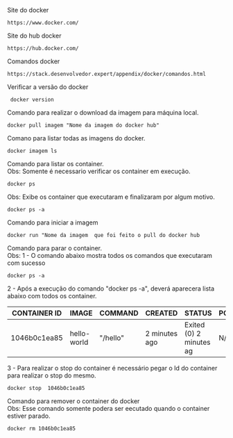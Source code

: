 Site do docker
```
https://www.docker.com/
```

Site do hub docker
```
https://hub.docker.com/
```
Comandos docker 
```
https://stack.desenvolvedor.expert/appendix/docker/comandos.html
```

Verificar a versão do docker
```
 docker version
```
Comando para realizar o download da imagem para máquina local.
```
docker pull imagem "Nome da imagem do docker hub"
```

Comano para listar todas as imagens do docker.
```
docker imagem ls
```
Comando para listar os container.<br/>
Obs: Somente é necessario verificar os container em execução.
```
docker ps 
```  

Obs: Exibe os container que executaram e finalizaram por algum motivo.
``` 
docker ps -a 
```

Comando para iniciar a imagem
```
docker run "Nome da imagem  que foi feito o pull do docker hub
```

Comando para parar o container.<br/>
Obs: 1 - O comando abaixo mostra todos os comandos que executaram com sucesso
```
docker ps -a
```

2 - Após a execução do comando "docker ps -a", deverá aparecera lista abaixo com todos os container.

| CONTAINER ID | IMAGE |COMMAND|CREATED|STATUS|PORTS|NAMES|
|-------------|-------------|-------------|-------------|-------------|-------------|-------------|
| 1046b0c1ea85|hello-world  |"/hello"|2 minutes ago|Exited (0) 2 minutes ag|N/A| goofy_ |

3 - Para realizar o stop do container é necessário pegar o Id do container para realizar o stop do mesmo.
```
docker stop  1046b0c1ea85
```

Comando para remover o container do docker<br/>
Obs: Esse comando somente podera ser eecutado quando o container estiver parado.<br/>
```
docker rm 1046b0c1ea85
```